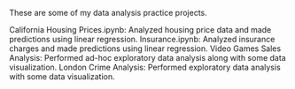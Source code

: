 These are some of my data analysis practice projects.

California Housing Prices.ipynb: Analyzed housing price data and made predictions using linear regression.
Insurance.ipynb: Analyzed insurance charges and made predictions using linear regression.
Video Games Sales Analysis: Performed ad-hoc exploratory data analysis along with some data visualization.
London Crime Analysis: Performed exploratory data analysis with some data visualization.
